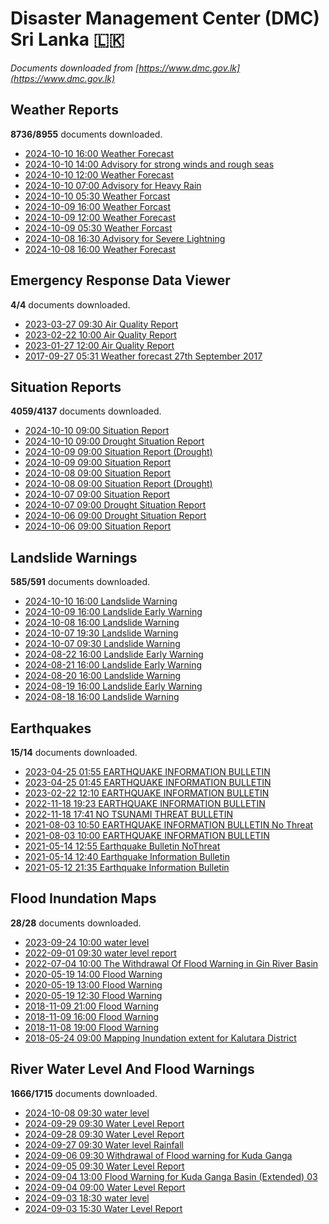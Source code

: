 # Disaster Management Center (DMC) Sri Lanka :sri_lanka:

*Documents downloaded from [https://www.dmc.gov.lk](https://www.dmc.gov.lk)*

## Weather Reports

**8736/8955** documents downloaded.

* [2024-10-10 16:00 Weather Forecast](data/weather-reports/20241010.1600.weather-forecast.pdf)
* [2024-10-10 14:00 Advisory for strong winds and rough seas](data/weather-reports/20241010.1400.advisory-for-strong-winds-and-rough-seas.pdf)
* [2024-10-10 12:00 Weather Forecast](data/weather-reports/20241010.1200.weather-forecast.pdf)
* [2024-10-10 07:00 Advisory for Heavy Rain](data/weather-reports/20241010.0700.advisory-for-heavy-rain.pdf)
* [2024-10-10 05:30 Weather Forcast](data/weather-reports/20241010.0530.weather-forcast.pdf)
* [2024-10-09 16:00 Weather Forcast](data/weather-reports/20241009.1600.weather-forcast.pdf)
* [2024-10-09 12:00 Weather Forecast](data/weather-reports/20241009.1200.weather-forecast.pdf)
* [2024-10-09 05:30 Weather Forcast](data/weather-reports/20241009.0530.weather-forcast.pdf)
* [2024-10-08 16:30 Advisory for Severe Lightning](data/weather-reports/20241008.1630.advisory-for-severe-lightning.pdf)
* [2024-10-08 16:00 Weather Forecast](data/weather-reports/20241008.1600.weather-forecast.pdf)

## Emergency Response Data Viewer

**4/4** documents downloaded.

* [2023-03-27 09:30 Air Quality Report](data/emergency-response-data-viewer/20230327.0930.air-quality-report.pdf)
* [2023-02-22 10:00 Air Quality Report](data/emergency-response-data-viewer/20230222.1000.air-quality-report.pdf)
* [2023-01-27 12:00 Air Quality Report](data/emergency-response-data-viewer/20230127.1200.air-quality-report.pdf)
* [2017-09-27 05:31 Weather forecast 27th September 2017](data/emergency-response-data-viewer/20170927.0531.weather-forecast-27th-september-2017.pdf)

## Situation Reports

**4059/4137** documents downloaded.

* [2024-10-10 09:00 Situation Report](data/situation-reports/20241010.0900.situation-report.pdf)
* [2024-10-10 09:00 Drought Situation Report](data/situation-reports/20241010.0900.drought-situation-report.pdf)
* [2024-10-09 09:00 Situation Report (Drought)](data/situation-reports/20241009.0900.situation-report-drought.pdf)
* [2024-10-09 09:00 Situation Report](data/situation-reports/20241009.0900.situation-report.pdf)
* [2024-10-08 09:00 Situation Report](data/situation-reports/20241008.0900.situation-report.pdf)
* [2024-10-08 09:00 Situation Report (Drought)](data/situation-reports/20241008.0900.situation-report-drought.pdf)
* [2024-10-07 09:00 Situation Report](data/situation-reports/20241007.0900.situation-report.pdf)
* [2024-10-07 09:00 Drought Situation Report](data/situation-reports/20241007.0900.drought-situation-report.pdf)
* [2024-10-06 09:00 Drought Situation Report](data/situation-reports/20241006.0900.drought-situation-report.pdf)
* [2024-10-06 09:00 Situation Report](data/situation-reports/20241006.0900.situation-report.pdf)

## Landslide Warnings

**585/591** documents downloaded.

* [2024-10-10 16:00 Landslide Warning](data/landslide-warnings/20241010.1600.landslide-warning.pdf)
* [2024-10-09 16:00 Landslide Early Warning](data/landslide-warnings/20241009.1600.landslide-early-warning.pdf)
* [2024-10-08 16:00 Landslide Warning](data/landslide-warnings/20241008.1600.landslide-warning.pdf)
* [2024-10-07 19:30 Landslide Warning](data/landslide-warnings/20241007.1930.landslide-warning.pdf)
* [2024-10-07 09:30 Landslide Warning](data/landslide-warnings/20241007.0930.landslide-warning.pdf)
* [2024-08-22 16:00 Landslide Early Warning](data/landslide-warnings/20240822.1600.landslide-early-warning.pdf)
* [2024-08-21 16:00 Landslide Early Warning](data/landslide-warnings/20240821.1600.landslide-early-warning.pdf)
* [2024-08-20 16:00 Landslide Warning](data/landslide-warnings/20240820.1600.landslide-warning.pdf)
* [2024-08-19 16:00 Landslide Early Warning](data/landslide-warnings/20240819.1600.landslide-early-warning.pdf)
* [2024-08-18 16:00 Landslide Warning](data/landslide-warnings/20240818.1600.landslide-warning.pdf)

## Earthquakes

**15/14** documents downloaded.

* [2023-04-25 01:55 EARTHQUAKE INFORMATION BULLETIN](data/earthquakes/20230425.0155.earthquake-information-bulletin.pdf)
* [2023-04-25 01:45 EARTHQUAKE INFORMATION BULLETIN](data/earthquakes/20230425.0145.earthquake-information-bulletin.pdf)
* [2023-02-22 12:10 EARTHQUAKE INFORMATION BULLETIN](data/earthquakes/20230222.1210.earthquake-information-bulletin.pdf)
* [2022-11-18 19:23 EARTHQUAKE INFORMATION BULLETIN](data/earthquakes/20221118.1923.earthquake-information-bulletin.pdf)
* [2022-11-18 17:41 NO TSUNAMI THREAT BULLETIN](data/earthquakes/20221118.1741.no-tsunami-threat-bulletin.pdf)
* [2021-08-03 10:50 EARTHQUAKE INFORMATION BULLETIN No Threat](data/earthquakes/20210803.1050.earthquake-information-bulletin-no-threat.pdf)
* [2021-08-03 10:00 EARTHQUAKE INFORMATION BULLETIN](data/earthquakes/20210803.1000.earthquake-information-bulletin.pdf)
* [2021-05-14 12:55 Earthquake Bulletin NoThreat](data/earthquakes/20210514.1255.earthquake-bulletin-nothreat.pdf)
* [2021-05-14 12:40 Earthquake Information Bulletin](data/earthquakes/20210514.1240.earthquake-information-bulletin.pdf)
* [2021-05-12 21:35 Earthquake Information Bulletin](data/earthquakes/20210512.2135.earthquake-information-bulletin.pdf)

## Flood Inundation Maps

**28/28** documents downloaded.

* [2023-09-24 10:00 water level](data/flood-inundation-maps/20230924.1000.water-level.pdf)
* [2022-09-01 09:30 water level report](data/flood-inundation-maps/20220901.0930.water-level-report.pdf)
* [2022-07-04 10:00 The Withdrawal Of Flood Warning in Gin River Basin](data/flood-inundation-maps/20220704.1000.the-withdrawal-of-flood-warning-in-gin-river-basin.pdf)
* [2020-05-19 14:00 Flood Warning](data/flood-inundation-maps/20200519.1400.flood-warning.pdf)
* [2020-05-19 13:00 Flood Warning](data/flood-inundation-maps/20200519.1300.flood-warning.pdf)
* [2020-05-19 12:30 Flood Warning](data/flood-inundation-maps/20200519.1230.flood-warning.pdf)
* [2018-11-09 21:00 Flood Warning](data/flood-inundation-maps/20181109.2100.flood-warning.PDF)
* [2018-11-09 16:00 Flood Warning](data/flood-inundation-maps/20181109.1600.flood-warning.PDF)
* [2018-11-08 19:00 Flood Warning](data/flood-inundation-maps/20181108.1900.flood-warning.PDF)
* [2018-05-24 09:00 Mapping Inundation extent for Kalutara District](data/flood-inundation-maps/20180524.0900.mapping-inundation-extent-for-kalutara-district.pdf)

## River Water Level And Flood Warnings

**1666/1715** documents downloaded.

* [2024-10-08 09:30 water level](data/river-water-level-and-flood-warnings/20241008.0930.water-level.jpg)
* [2024-09-29 09:30 Water Level Report](data/river-water-level-and-flood-warnings/20240929.0930.water-level-report.jpg)
* [2024-09-28 09:30 Water Level Report](data/river-water-level-and-flood-warnings/20240928.0930.water-level-report.jpg)
* [2024-09-27 09:30 Water level  Rainfall](data/river-water-level-and-flood-warnings/20240927.0930.water-level-rainfall.jpg)
* [2024-09-06 09:30 Withdrawal of Flood warning for Kuda Ganga](data/river-water-level-and-flood-warnings/20240906.0930.withdrawal-of-flood-warning-for-kuda-ganga.pdf)
* [2024-09-05 09:30 Water Level Report](data/river-water-level-and-flood-warnings/20240905.0930.water-level-report.jpg)
* [2024-09-04 13:00 Flood Warning for Kuda Ganga Basin (Extended) 03](data/river-water-level-and-flood-warnings/20240904.1300.flood-warning-for-kuda-ganga-basin-extended-03.pdf)
* [2024-09-04 09:00 Water Level Report](data/river-water-level-and-flood-warnings/20240904.0900.water-level-report.jpg)
* [2024-09-03 18:30 water level](data/river-water-level-and-flood-warnings/20240903.1830.water-level.jpg)
* [2024-09-03 15:30 Water Level Report](data/river-water-level-and-flood-warnings/20240903.1530.water-level-report.jpg)
